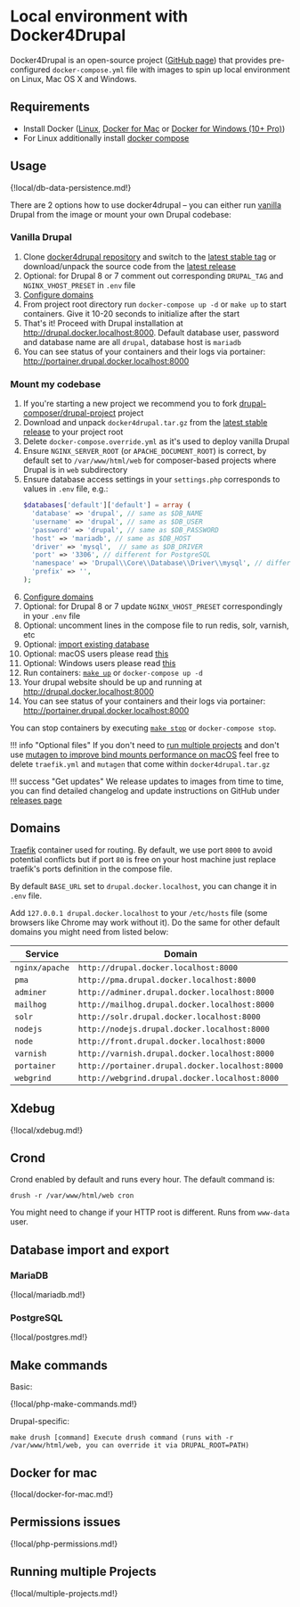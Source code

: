 # Local environment with Docker4Drupal

Docker4Drupal is an open-source project ([GitHub page](https://github.com/wodby/docker4drupal)) that provides pre-configured `docker-compose.yml` file with images to spin up local environment on Linux, Mac OS X and Windows. 

## Requirements

* Install Docker ([Linux](https://docs.docker.com/engine/installation), [Docker for Mac](https://docs.docker.com/engine/installation/mac) or [Docker for Windows (10+ Pro)](https://docs.docker.com/engine/installation/windows))
* For Linux additionally install [docker compose](https://docs.docker.com/compose/install)

## Usage

{!local/db-data-persistence.md!}

There are 2 options how to use docker4drupal – you can either run [vanilla](https://en.wikipedia.org/wiki/Vanilla_software) Drupal from the image or mount your own Drupal codebase:

### Vanilla Drupal

1. Clone [docker4drupal repository](https://github.com/wodby/docker4drupal) and switch to the [latest stable tag](https://github.com/wodby/docker4drupal/releases) or download/unpack the source code from the [latest release](https://github.com/wodby/docker4drupal/releases)
2. Optional: for Drupal 8 or 7 comment out corresponding `DRUPAL_TAG` and `NGINX_VHOST_PRESET` in `.env` file
4. [Configure domains](#domains)
3. From project root directory run `docker-compose up -d` or `make up` to start containers. Give it 10-20 seconds to initialize after the start
5. That's it! Proceed with Drupal installation at http://drupal.docker.localhost:8000. Default database user, password and database name are all `drupal`, database host is `mariadb`
6. You can see status of your containers and their logs via portainer: http://portainer.drupal.docker.localhost:8000

### Mount my codebase

1. If you're starting a new project we recommend you to fork [drupal-composer/drupal-project](https://github.com/drupal-composer/drupal-project) project
2. Download and unpack `docker4drupal.tar.gz` from the [latest stable release](https://github.com/wodby/docker4drupal/releases) to your project root
3. Delete `docker-compose.override.yml` as it's used to deploy vanilla Drupal
4. Ensure `NGINX_SERVER_ROOT` (or `APACHE_DOCUMENT_ROOT`) is correct, by default set to `/var/www/html/web` for composer-based projects where Drupal is in `web` subdirectory
5. Ensure database access settings in your `settings.php` corresponds to values in `.env` file, e.g.:
    ```php
    $databases['default']['default'] = array (
      'database' => 'drupal', // same as $DB_NAME
      'username' => 'drupal', // same as $DB_USER
      'password' => 'drupal', // same as $DB_PASSWORD
      'host' => 'mariadb', // same as $DB_HOST
      'driver' => 'mysql', 	// same as $DB_DRIVER
      'port' => '3306',	// different for PostgreSQL
      'namespace' => 'Drupal\\Core\\Database\\Driver\\mysql', // different for PostgreSQL
      'prefix' => '',
    );
    ```     
6. [Configure domains](#domains)
7. Optional: for Drupal 8 or 7 update `NGINX_VHOST_PRESET` correspondingly in your `.env` file
8. Optional: uncomment lines in the compose file to run redis, solr, varnish, etc
9. Optional: [import existing database](#database-import-and-export)
10. Optional: macOS users please read [this](#docker-for-mac)
11. Optional: Windows users please read [this](#windows)
12. Run containers: [`make up`](#make-commands) or `docker-compose up -d`
13. Your drupal website should be up and running at http://drupal.docker.localhost:8000
14. You can see status of your containers and their logs via portainer: http://portainer.drupal.docker.localhost:8000

You can stop containers by executing [`make stop`](#make-commands) or `docker-compose stop`.

!!! info "Optional files"
    If you don't need to [run multiple projects](#running-multiple-projects) and don't use [mutagen to improve bind mounts performance on macOS](#docker-for-mac) feel free to delete `traefik.yml` and `mutagen` that come within `docker4drupal.tar.gz`

!!! success "Get updates"
    We release updates to images from time to time, you can find detailed changelog and update instructions on GitHub under [releases page](https://github.com/wodby/docker4drupal/releases)      

## Domains

[Traefik](https://hub.docker.com/_/traefik) container used for routing. By default, we use port `8000` to avoid potential conflicts but if port `80` is free on your host machine just replace traefik's ports definition in the compose file.

By default `BASE_URL` set to `drupal.docker.localhost`, you can change it in `.env` file.

Add `127.0.0.1 drupal.docker.localhost` to your `/etc/hosts` file (some browsers like Chrome may work without it). Do the same for other default domains you might need from listed below:

| Service        | Domain                                          |
| ------------   | ----------------------------------------------- |
| `nginx/apache` | `http://drupal.docker.localhost:8000`           |
| `pma`          | `http://pma.drupal.docker.localhost:8000`       |
| `adminer`      | `http://adminer.drupal.docker.localhost:8000`   |
| `mailhog`      | `http://mailhog.drupal.docker.localhost:8000`   |
| `solr`         | `http://solr.drupal.docker.localhost:8000`      |
| `nodejs`       | `http://nodejs.drupal.docker.localhost:8000`    |
| `node`         | `http://front.drupal.docker.localhost:8000`     |
| `varnish`      | `http://varnish.drupal.docker.localhost:8000`   |
| `portainer`    | `http://portainer.drupal.docker.localhost:8000` |
| `webgrind`     | `http://webgrind.drupal.docker.localhost:8000`  |

## Xdebug

{!local/xdebug.md!}

## Crond

Crond enabled by default and runs every hour. The default command is:
```
drush -r /var/www/html/web cron
```
You might need to change if your HTTP root is different. Runs from `www-data` user.

## Database import and export

### MariaDB

{!local/mariadb.md!}

### PostgreSQL

{!local/postgres.md!}

## Make commands

Basic:

{!local/php-make-commands.md!}

Drupal-specific:

```
make drush [command] Execute drush command (runs with -r /var/www/html/web, you can override it via DRUPAL_ROOT=PATH)
```

## Docker for mac

{!local/docker-for-mac.md!}

## Permissions issues

{!local/php-permissions.md!}

## Running multiple Projects

{!local/multiple-projects.md!}